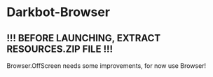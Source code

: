 # Darkbot-Browser

## !!! BEFORE LAUNCHING, EXTRACT RESOURCES.ZIP FILE !!! ##



Browser.OffScreen needs some improvements, for now use Browser!